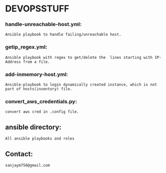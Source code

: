 # DEVOPSSTUFF

### handle-unreachable-host.yml:

  ```Ansible playbook to handle failing/unreachable host.```

### getip_regex.yml:

  ```Ansible playbook with regex to get/delete the  lines starting with IP-Address from a file.```

### add-inmemory-host.yml:

  ```Ansible-playbook to login dynamically created instance, which is not part of hosts(inventory) file.```

### convert_aws_credentials.py:

  ```convert aws cred in .config file.```

## ansible directory:

  ```All ansible playbooks and roles```

## Contact:

  ```sanjaym756@gmail.com```
